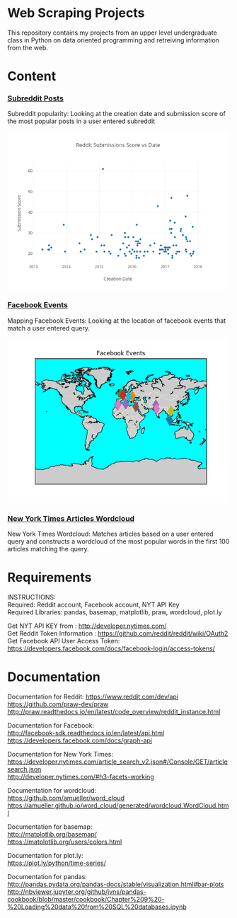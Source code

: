 # Web Scraping Projects
This repository contains my projects from an upper level undergraduate class in Python on data oriented programming and retreiving information from the web.

# Content
### [Subreddit Posts](https://github.com/adambens/Web_Scraping_Projects/tree/master/Subreddits)
Subreddit popularity: Looking at the creation date and submission score of the most popular posts in a user entered subreddit 

<img width="500" alt="img1" src="./Subreddits/submissions_example.png">

### [Facebook Events](https://github.com/adambens/Web_Scraping_Projects/tree/master/Facebook%20Events%20Scraper)
Mapping Facebook Events: Looking at the location of facebook events that match a user entered query. 

<img width="500" alt="img1" src="./Facebook Events Scraper/events_example.png">

### [New York Times Articles Wordcloud]()  
New York Times Wordcloud: Matches articles based on a user entered query and constructs a wordcloud of the most popular words in the first 100 articles matching the query.




# Requirements

INSTRUCTIONS:<br>
Required: Reddit account, Facebook account, NYT API Key<br>
Required Libraries: pandas, basemap, matplotlib, praw, wordcloud, plot.ly<br>

Get NYT API KEY from : http://developer.nytimes.com/ <br>
Get Reddit Token Information : https://github.com/reddit/reddit/wiki/OAuth2 <br>
Get Facebook API  User Access Token: https://developers.facebook.com/docs/facebook-login/access-tokens/ <br>

# Documentation 
Documentation for Reddit:
https://www.reddit.com/dev/api <br>
https://github.com/praw-dev/praw  <br>
http://praw.readthedocs.io/en/latest/code_overview/reddit_instance.html <br> 

Documentation for Facebook: <br>
http://facebook-sdk.readthedocs.io/en/latest/api.html <br> 
https://developers.facebook.com/docs/graph-api  <br>

Documentation for New York Times:<br>
https://developer.nytimes.com/article_search_v2.json#/Console/GET/articlesearch.json <br>
http://developer.nytimes.com/#h3-facets-working <br>

Documentation for wordcloud:<br>
https://github.com/amueller/word_cloud <br>
https://amueller.github.io/word_cloud/generated/wordcloud.WordCloud.html <br>

Documentation for basemap:<br>
http://matplotlib.org/basemap/ <br>
https://matplotlib.org/users/colors.html <br>

Documentation for plot.ly:<br>
https://plot.ly/python/time-series/<br>

Documentation for pandas:<br>
http://pandas.pydata.org/pandas-docs/stable/visualization.html#bar-plots <br>
http://nbviewer.jupyter.org/github/jvns/pandas-cookbook/blob/master/cookbook/Chapter%209%20-%20Loading%20data%20from%20SQL%20databases.ipynb <br>
